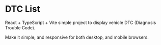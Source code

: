 # DTC List

React + TypeScript + Vite simple project to display vehicle DTC (Diagnosis Trouble Code).

Make it simple, and responsive for both desktop, and mobile browsers.
